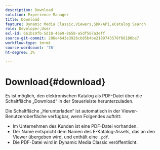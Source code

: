 ```yaml
---
description: Download
solution: Experience Manager
title: Download
feature: Dynamic Media Classic,Viewers,SDK/API,eCatalog Search
role: Developer,User
exl-id: 661b19fb-5d18-46e9-8658-a5df567a3eff
source-git-commit: 206e4643e3926cb85b4be2189743578f88180be7
workflow-type: tm+mt
source-wordcount: '76'
ht-degree: 3%

---
```


# Download{#download}

Es ist möglich, den elektronischen Katalog als PDF-Datei über die Schaltfläche „Download“ in der Steuerleiste herunterzuladen.

Die Schaltfläche „Herunterladen“ ist automatisch in der Viewer-Benutzeroberfläche verfügbar, wenn Folgendes auftritt:

* Im Unternehmen des Kunden ist eine PDF-Datei vorhanden.
* Der Name entspricht dem Namen des E-Katalog-Assets, das an den Viewer übergeben wird, und enthält eine `.pdf`.
* Die PDF-Datei wird in Dynamic Media Classic veröffentlicht.
